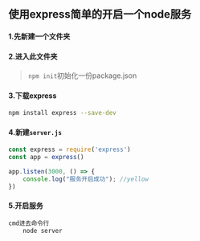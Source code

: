 ## 使用express简单的开启一个node服务

#### 1.先新建一个文件夹

#### 2.进入此文件夹

> `npm init`初始化一份package.json

#### 3.下载express

````bash
npm install express --save-dev
````

#### 4.新建`server.js`

````js
const express = require('express')
const app = express()

app.listen(3000, () => {
    console.log("服务开启成功"); //yellow
})
````

#### 5.开启服务

````bash
cmd进去命令行
	node server
````

